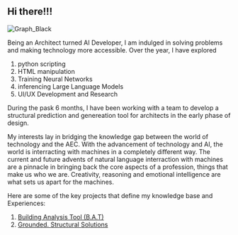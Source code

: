 ## Hi there!!!
![Graph_Black](https://github.com/user-attachments/assets/4a8ac350-4e76-4c9a-a3cf-53fca5ef8685)

Being an Architect turned AI Developer, 
I am indulged in solving problems and making technology more accessible. Over the year, I have explored 

1. python scripting 
2. HTML manipulation
3. Training Neural Networks
4. inferencing Large Language Models
5. UI/UX Development and Research

During the pask 6 months, 
I have been working with a team to develop a structural prediction and genereation tool for architects in the early phase of design. 

My interests lay in bridging the knowledge gap between the world of technology and the AEC. With the advancement of technology and AI, the world is interracting with machines in a completely different way. The current and future advents of natural language interraction with machines are a pinnacle in bringing back the core aspects of a profession, things that make us who we are. Creativity, reasoning and emotional intelligence are what sets us apart for the machines.

Here are some of the key projects that define my knowledge base and Experiences: 

1. [Building Analysis Tool (B.A.T)](https://github.com/sahilyousafp/Building_Analysis_Tool.git)
2. [Grounded. Structural Solutions](https://github.com/sahilyousafp/Grounded.-Structural-Solutions.git)
